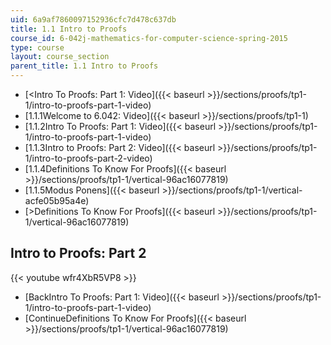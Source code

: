 ```yaml
---
uid: 6a9af7860097152936cfc7d478c637db
title: 1.1 Intro to Proofs
course_id: 6-042j-mathematics-for-computer-science-spring-2015
type: course
layout: course_section
parent_title: 1.1 Intro to Proofs
---
```


*   [<Intro To Proofs: Part 1: Video]({{< baseurl >}}/sections/proofs/tp1-1/intro-to-proofs-part-1-video)
*   [1.1.1Welcome to 6.042: Video]({{< baseurl >}}/sections/proofs/tp1-1)
*   [1.1.2Intro To Proofs: Part 1: Video]({{< baseurl >}}/sections/proofs/tp1-1/intro-to-proofs-part-1-video)
*   [1.1.3Intro to Proofs: Part 2: Video]({{< baseurl >}}/sections/proofs/tp1-1/intro-to-proofs-part-2-video)
*   [1.1.4Definitions To Know For Proofs]({{< baseurl >}}/sections/proofs/tp1-1/vertical-96ac16077819)
*   [1.1.5Modus Ponens]({{< baseurl >}}/sections/proofs/tp1-1/vertical-acfe05b95a4e)
*   [\>Definitions To Know For Proofs]({{< baseurl >}}/sections/proofs/tp1-1/vertical-96ac16077819)

Intro to Proofs: Part 2
-----------------------

{{< youtube wfr4XbR5VP8 >}}

*   [BackIntro To Proofs: Part 1: Video]({{< baseurl >}}/sections/proofs/tp1-1/intro-to-proofs-part-1-video)
*   [ContinueDefinitions To Know For Proofs]({{< baseurl >}}/sections/proofs/tp1-1/vertical-96ac16077819)